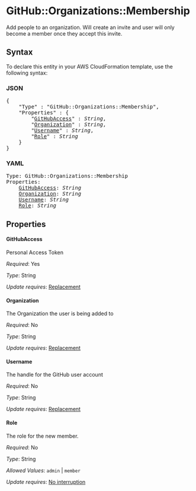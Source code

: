 # GitHub::Organizations::Membership

Add people to an organization. Will create an invite and user will only become a member once they accept this invite.

## Syntax

To declare this entity in your AWS CloudFormation template, use the following syntax:

### JSON

<pre>
{
    "Type" : "GitHub::Organizations::Membership",
    "Properties" : {
        "<a href="#githubaccess" title="GitHubAccess">GitHubAccess</a>" : <i>String</i>,
        "<a href="#organization" title="Organization">Organization</a>" : <i>String</i>,
        "<a href="#username" title="Username">Username</a>" : <i>String</i>,
        "<a href="#role" title="Role">Role</a>" : <i>String</i>
    }
}
</pre>

### YAML

<pre>
Type: GitHub::Organizations::Membership
Properties:
    <a href="#githubaccess" title="GitHubAccess">GitHubAccess</a>: <i>String</i>
    <a href="#organization" title="Organization">Organization</a>: <i>String</i>
    <a href="#username" title="Username">Username</a>: <i>String</i>
    <a href="#role" title="Role">Role</a>: <i>String</i>
</pre>

## Properties

#### GitHubAccess

Personal Access Token

_Required_: Yes

_Type_: String

_Update requires_: [Replacement](https://docs.aws.amazon.com/AWSCloudFormation/latest/UserGuide/using-cfn-updating-stacks-update-behaviors.html#update-replacement)

#### Organization

The Organization the user is being added to

_Required_: No

_Type_: String

_Update requires_: [Replacement](https://docs.aws.amazon.com/AWSCloudFormation/latest/UserGuide/using-cfn-updating-stacks-update-behaviors.html#update-replacement)

#### Username

The handle for the GitHub user account

_Required_: No

_Type_: String

_Update requires_: [Replacement](https://docs.aws.amazon.com/AWSCloudFormation/latest/UserGuide/using-cfn-updating-stacks-update-behaviors.html#update-replacement)

#### Role

The role for the new member.

_Required_: No

_Type_: String

_Allowed Values_: <code>admin</code> | <code>member</code>

_Update requires_: [No interruption](https://docs.aws.amazon.com/AWSCloudFormation/latest/UserGuide/using-cfn-updating-stacks-update-behaviors.html#update-no-interrupt)

